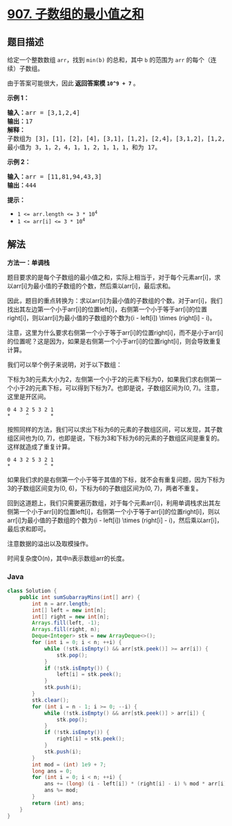 # [907. 子数组的最小值之和](https://leetcode.cn/problems/sum-of-subarray-minimums)

## 题目描述

<p>给定一个整数数组 <code>arr</code>，找到 <code>min(b)</code> 的总和，其中 <code>b</code> 的范围为 <code>arr</code> 的每个（连续）子数组。</p>

<p>由于答案可能很大，因此<strong> 返回答案模 <code>10^9 + 7</code></strong> 。</p>



<p><strong>示例 1：</strong></p>

<pre>
<strong>输入：</strong>arr = [3,1,2,4]
<strong>输出：</strong>17
<strong>解释：
</strong>子数组为<strong> </strong>[3]，[1]，[2]，[4]，[3,1]，[1,2]，[2,4]，[3,1,2]，[1,2,4]，[3,1,2,4]。 
最小值为 3，1，2，4，1，1，2，1，1，1，和为 17。</pre>

<p><strong>示例 2：</strong></p>

<pre>
<strong>输入：</strong>arr = [11,81,94,43,3]
<strong>输出：</strong>444
</pre>



<p><strong>提示：</strong></p>

<ul>
	<li><code>1 <= arr.length <= 3 * 10<sup>4</sup></code></li>
	<li><code>1 <= arr[i] <= 3 * 10<sup>4</sup></code></li>
</ul>



## 解法

**方法一：单调栈**

题目要求的是每个子数组的最小值之和，实际上相当于，对于每个元素arr[i]，求以arr[i]为最小值的子数组的个数，然后乘以arr[i]，最后求和。

因此，题目的重点转换为：求以arr[i]为最小值的子数组的个数。对于arr[i]，我们找出其左边第一个小于arr[i]的位置left[i]，右侧第一个小于等于arr[i]的位置right[i]，则以arr[i]为最小值的子数组的个数为(i - left[i]) \times (right[i] - i)。

注意，这里为什么要求右侧第一个小于等于arr[i]的位置right[i]，而不是小于arr[i]的位置呢？这是因为，如果是右侧第一个小于arr[i]的位置right[i]，则会导致重复计算。

我们可以举个例子来说明，对于以下数组：

下标为3的元素大小为2，左侧第一个小于2的元素下标为0，如果我们求右侧第一个小于2的元素下标，可以得到下标为7。也即是说，子数组区间为(0, 7)。注意，这里是开区间。

```
0 4 3 2 5 3 2 1
*     ^       *
```

按照同样的方法，我们可以求出下标为6的元素的子数组区间，可以发现，其子数组区间也为(0, 7)，也即是说，下标为3和下标为6的元素的子数组区间是重复的。这样就造成了重复计算。

```
0 4 3 2 5 3 2 1
*           ^ *
```

如果我们求的是右侧第一个小于等于其值的下标，就不会有重复问题，因为下标为3的子数组区间变为(0, 6)，下标为6的子数组区间为(0, 7)，两者不重复。

回到这道题上，我们只需要遍历数组，对于每个元素arr[i]，利用单调栈求出其左侧第一个小于arr[i]的位置left[i]，右侧第一个小于等于arr[i]的位置right[i]，则以arr[i]为最小值的子数组的个数为(i - left[i]) \times (right[i] - i)，然后乘以arr[i]，最后求和即可。

注意数据的溢出以及取模操作。

时间复杂度O(n)，其中n表示数组arr的长度。

### **Java**

```java
class Solution {
    public int sumSubarrayMins(int[] arr) {
        int n = arr.length;
        int[] left = new int[n];
        int[] right = new int[n];
        Arrays.fill(left, -1);
        Arrays.fill(right, n);
        Deque<Integer> stk = new ArrayDeque<>();
        for (int i = 0; i < n; ++i) {
            while (!stk.isEmpty() && arr[stk.peek()] >= arr[i]) {
                stk.pop();
            }
            if (!stk.isEmpty()) {
                left[i] = stk.peek();
            }
            stk.push(i);
        }
        stk.clear();
        for (int i = n - 1; i >= 0; --i) {
            while (!stk.isEmpty() && arr[stk.peek()] > arr[i]) {
                stk.pop();
            }
            if (!stk.isEmpty()) {
                right[i] = stk.peek();
            }
            stk.push(i);
        }
        int mod = (int) 1e9 + 7;
        long ans = 0;
        for (int i = 0; i < n; ++i) {
            ans += (long) (i - left[i]) * (right[i] - i) % mod * arr[i] % mod;
            ans %= mod;
        }
        return (int) ans;
    }
}
```
